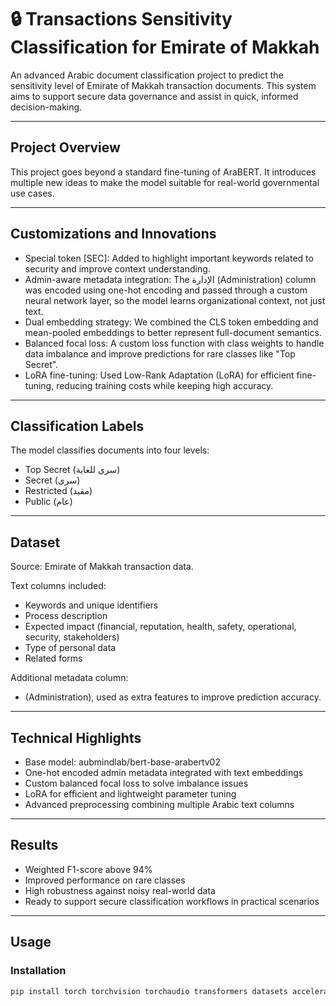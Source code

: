 # 🔒 Transactions Sensitivity Classification for Emirate of Makkah

An advanced Arabic document classification project to predict the sensitivity level of Emirate of Makkah transaction documents. This system aims to support secure data governance and assist in quick, informed decision-making.

---

## Project Overview

This project goes beyond a standard fine-tuning of AraBERT. It introduces multiple new ideas to make the model suitable for real-world governmental use cases.

---

## Customizations and Innovations

- Special token [SEC]: Added to highlight important keywords related to security and improve context understanding.
- Admin-aware metadata integration: The الإدارة (Administration) column was encoded using one-hot encoding and passed through a custom neural network layer, so the model learns organizational context, not just text.
- Dual embedding strategy: We combined the CLS token embedding and mean-pooled embeddings to better represent full-document semantics.
- Balanced focal loss: A custom loss function with class weights to handle data imbalance and improve predictions for rare classes like "Top Secret".
- LoRA fine-tuning: Used Low-Rank Adaptation (LoRA) for efficient fine-tuning, reducing training costs while keeping high accuracy.

---

## Classification Labels

The model classifies documents into four levels:

- Top Secret (سري للغاية)
- Secret (سري)
- Restricted (مقيد)
- Public (عام)

---

## Dataset

Source: Emirate of Makkah transaction data.

Text columns included:

- Keywords and unique identifiers
- Process description
- Expected impact (financial, reputation, health, safety, operational, security, stakeholders)
- Type of personal data
- Related forms

Additional metadata column:

-  (Administration), used as extra features to improve prediction accuracy.

---

## Technical Highlights

- Base model: aubmindlab/bert-base-arabertv02
- One-hot encoded admin metadata integrated with text embeddings
- Custom balanced focal loss to solve imbalance issues
- LoRA for efficient and lightweight parameter tuning
- Advanced preprocessing combining multiple Arabic text columns

---

## Results

- Weighted F1-score above 94%
- Improved performance on rare classes
- High robustness against noisy real-world data
- Ready to support secure classification workflows in practical scenarios

---

## Usage

### Installation

```bash
pip install torch torchvision torchaudio transformers datasets accelerate peft evaluate scikit-learn sentencepiece

